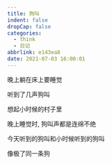 ```yaml
---
title: 狗叫
indent: false
dropCap: false
categories:
  - think
  - 日记
abbrlink: e143ea8
date: 2021-07-03 16:00:01
---
```


晚上躺在床上要睡觉

听到了几声狗叫

想起小时候的村子里

晚上睡觉时, 狗叫声都是连绵不绝

今天听到的狗叫和小时候听到的狗叫

像极了同一条狗
